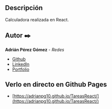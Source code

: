 ## Descripción

Calculadora realizada en React.

## Autor ✒️
**Adrián Pérez Gómez** - *Redes*

* [Github](https://github.com/adrianpg10)
* [LinkedIn](https://www.linkedin.com/in/adrian-perez-gomez/)
* [Portfolio]()


## Verlo en directo en Github Pages

* [https://adrianpg10.github.io/TareasReact/](https://adrianpg10.github.io/TareasReact/)

